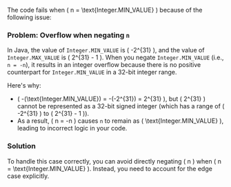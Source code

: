The code fails when \( n = \text{Integer.MIN\_VALUE} \) because of the following issue:

### Problem: Overflow when negating `n`
In Java, the value of `Integer.MIN_VALUE` is \( -2^{31} \), and the value of `Integer.MAX_VALUE` is \( 2^{31} - 1 \). When you negate `Integer.MIN_VALUE` (i.e., `n = -n`), it results in an integer overflow because there is no positive counterpart for `Integer.MIN_VALUE` in a 32-bit integer range.

Here's why:
- \( -(\text{Integer.MIN\_VALUE}) = -(-2^{31}) = 2^{31} \), but \( 2^{31} \) cannot be represented as a 32-bit signed integer (which has a range of \( -2^{31} \) to \( 2^{31} - 1 \)).
- As a result, \( n = -n \) causes `n` to remain as \( \text{Integer.MIN\_VALUE} \), leading to incorrect logic in your code.

### Solution
To handle this case correctly, you can avoid directly negating \( n \) when \( n = \text{Integer.MIN\_VALUE} \). Instead, you need to account for the edge case explicitly.
